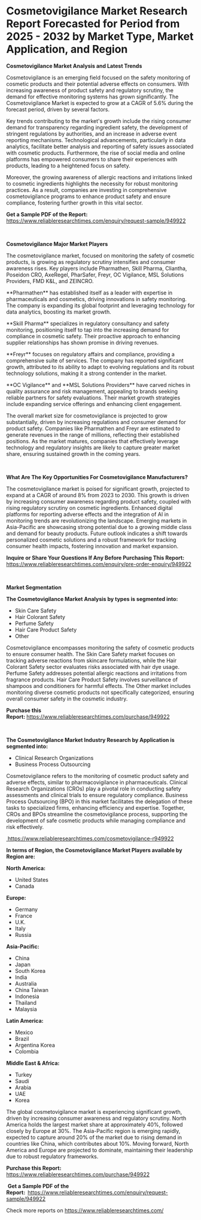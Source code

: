 <p><h1>Cosmetovigilance Market Research Report Forecasted for Period from 2025 -  2032 by Market Type, Market Application, and Region</h1></p><p><strong>Cosmetovigilance Market Analysis and Latest Trends</strong></p>
<p><p>Cosmetovigilance is an emerging field focused on the safety monitoring of cosmetic products and their potential adverse effects on consumers. With increasing awareness of product safety and regulatory scrutiny, the demand for effective monitoring systems has grown significantly. The Cosmetovigilance Market is expected to grow at a CAGR of 5.6% during the forecast period, driven by several factors.</p><p>Key trends contributing to the market's growth include the rising consumer demand for transparency regarding ingredient safety, the development of stringent regulations by authorities, and an increase in adverse event reporting mechanisms. Technological advancements, particularly in data analytics, facilitate better analysis and reporting of safety issues associated with cosmetic products. Furthermore, the rise of social media and online platforms has empowered consumers to share their experiences with products, leading to a heightened focus on safety.</p><p>Moreover, the growing awareness of allergic reactions and irritations linked to cosmetic ingredients highlights the necessity for robust monitoring practices. As a result, companies are investing in comprehensive cosmetovigilance programs to enhance product safety and ensure compliance, fostering further growth in this vital sector.</p></p>
<p><strong>Get a Sample PDF of the Report:&nbsp;</strong> <a href="https://www.reliableresearchtimes.com/enquiry/request-sample/949922?utm_campaign=2273&utm_medium=2&utm_source=Github&utm_content=ia&utm_term=05032025&utm_id=cosmetovigilance">https://www.reliableresearchtimes.com/enquiry/request-sample/949922</a></p>
<p>&nbsp;</p>
<p><strong>Cosmetovigilance Major Market Players</strong></p>
<p><p>The cosmetovigilance market, focused on monitoring the safety of cosmetic products, is growing as regulatory scrutiny intensifies and consumer awareness rises. Key players include Pharmathen, Skill Pharma, Cliantha, Poseidon CRO, AxeRegel, PharSafer, Freyr, OC Vigilance, MSL Solutions Providers, FMD K&L, and ZEINCRO.</p><p>**Pharmathen** has established itself as a leader with expertise in pharmaceuticals and cosmetics, driving innovations in safety monitoring. The company is expanding its global footprint and leveraging technology for data analytics, boosting its market growth.</p><p>**Skill Pharma** specializes in regulatory consultancy and safety monitoring, positioning itself to tap into the increasing demand for compliance in cosmetic safety. Their proactive approach to enhancing supplier relationships has shown promise in driving revenues.</p><p>**Freyr** focuses on regulatory affairs and compliance, providing a comprehensive suite of services. The company has reported significant growth, attributed to its ability to adapt to evolving regulations and its robust technology solutions, making it a strong contender in the market.</p><p>**OC Vigilance** and **MSL Solutions Providers** have carved niches in quality assurance and risk management, appealing to brands seeking reliable partners for safety evaluations. Their market growth strategies include expanding service offerings and enhancing client engagement.</p><p>The overall market size for cosmetovigilance is projected to grow substantially, driven by increasing regulations and consumer demand for product safety. Companies like Pharmathen and Freyr are estimated to generate revenues in the range of millions, reflecting their established positions. As the market matures, companies that effectively leverage technology and regulatory insights are likely to capture greater market share, ensuring sustained growth in the coming years.</p></p>
<p>&nbsp;</p>
<p><strong>What Are The Key Opportunities For Cosmetovigilance Manufacturers?</strong></p>
<p><p>The cosmetovigilance market is poised for significant growth, projected to expand at a CAGR of around 8% from 2023 to 2030. This growth is driven by increasing consumer awareness regarding product safety, coupled with rising regulatory scrutiny on cosmetic ingredients. Enhanced digital platforms for reporting adverse effects and the integration of AI in monitoring trends are revolutionizing the landscape. Emerging markets in Asia-Pacific are showcasing strong potential due to a growing middle class and demand for beauty products. Future outlook indicates a shift towards personalized cosmetic solutions and a robust framework for tracking consumer health impacts, fostering innovation and market expansion.</p></p>
<p><strong>Inquire or Share Your Questions If Any Before Purchasing This Report:</strong> <a href="https://www.reliableresearchtimes.com/enquiry/pre-order-enquiry/949922?utm_campaign=2273&utm_medium=2&utm_source=Github&utm_content=ia&utm_term=05032025&utm_id=cosmetovigilance">https://www.reliableresearchtimes.com/enquiry/pre-order-enquiry/949922</a></p>
<p>&nbsp;</p>
<p><strong>Market Segmentation</strong></p>
<p><strong>The Cosmetovigilance Market Analysis by types is segmented into:</strong></p>
<p><ul><li>Skin Care Safety</li><li>Hair Colorant Safety</li><li>Perfume Safety</li><li>Hair Care Product Safety</li><li>Other</li></ul></p>
<p><p>Cosmetovigilance encompasses monitoring the safety of cosmetic products to ensure consumer health. The Skin Care Safety market focuses on tracking adverse reactions from skincare formulations, while the Hair Colorant Safety sector evaluates risks associated with hair dye usage. Perfume Safety addresses potential allergic reactions and irritations from fragrance products. Hair Care Product Safety involves surveillance of shampoos and conditioners for harmful effects. The Other market includes monitoring diverse cosmetic products not specifically categorized, ensuring overall consumer safety in the cosmetic industry.</p></p>
<p><strong>Purchase this Report:&nbsp;</strong><a href="https://www.reliableresearchtimes.com/purchase/949922?utm_campaign=2273&utm_medium=2&utm_source=Github&utm_content=ia&utm_term=05032025&utm_id=cosmetovigilance">https://www.reliableresearchtimes.com/purchase/949922</a></p>
<p>&nbsp;</p>
<p><strong>The Cosmetovigilance Market Industry Research by Application is segmented into:</strong></p>
<p><ul><li>Clinical Research Organizations</li><li>Business Process Outsourcing</li></ul></p>
<p><p>Cosmetovigilance refers to the monitoring of cosmetic product safety and adverse effects, similar to pharmacovigilance in pharmaceuticals. Clinical Research Organizations (CROs) play a pivotal role in conducting safety assessments and clinical trials to ensure regulatory compliance. Business Process Outsourcing (BPO) in this market facilitates the delegation of these tasks to specialized firms, enhancing efficiency and expertise. Together, CROs and BPOs streamline the cosmetovigilance process, supporting the development of safe cosmetic products while managing compliance and risk effectively.</p></p>
<p><a href="https://www.reliableresearchtimes.com/cosmetovigilance-r949922?utm_campaign=2273&utm_medium=2&utm_source=Github&utm_content=ia&utm_term=05032025&utm_id=cosmetovigilance">&nbsp;https://www.reliableresearchtimes.com/cosmetovigilance-r949922</a></p>
<p><strong>In terms of Region, the Cosmetovigilance Market Players available by Region are:</strong></p>
<p>
    <p> <strong> North America: </strong>
        <ul>
            <li>United States</li>
            <li>Canada</li>
        </ul>
        </p> 
    <p> <strong> Europe: </strong>
        <ul>
            <li>Germany</li>
            <li>France</li>
            <li>U.K.</li>
            <li>Italy</li>
            <li>Russia</li>
        </ul>
        </p> 
    <p> <strong> Asia-Pacific: </strong>
        <ul>
            <li>China</li>
            <li>Japan</li>
            <li>South Korea</li>
            <li>India</li>
            <li>Australia</li>
            <li>China Taiwan</li>
            <li>Indonesia</li>
            <li>Thailand</li>
            <li>Malaysia</li>
        </ul>
        </p> 
    <p> <strong> Latin America: </strong>
        <ul>
            <li>Mexico</li>
            <li>Brazil</li>
            <li>Argentina Korea</li>
            <li>Colombia</li>
        </ul>
        </p> 
    <p> <strong> Middle East & Africa: </strong>
        <ul>
            <li>Turkey</li>
            <li>Saudi</li>
            <li>Arabia</li>
            <li>UAE</li>
            <li>Korea</li>
        </ul>
    </p>
    </p>
<p><p>The global cosmetovigilance market is experiencing significant growth, driven by increasing consumer awareness and regulatory scrutiny. North America holds the largest market share at approximately 40%, followed closely by Europe at 30%. The Asia-Pacific region is emerging rapidly, expected to capture around 20% of the market due to rising demand in countries like China, which contributes about 10%. Moving forward, North America and Europe are projected to dominate, maintaining their leadership due to robust regulatory frameworks.</p></p>
<p><strong>Purchase this Report: </strong><a href="https://www.reliableresearchtimes.com/purchase/949922?utm_campaign=2273&utm_medium=2&utm_source=Github&utm_content=ia&utm_term=05032025&utm_id=cosmetovigilance">https://www.reliableresearchtimes.com/purchase/949922</a></p>
<p>&nbsp;<strong>Get a Sample PDF of the Report:&nbsp;&nbsp;</strong><a href="https://www.reliableresearchtimes.com/enquiry/request-sample/949922?utm_campaign=2273&utm_medium=2&utm_source=Github&utm_content=ia&utm_term=05032025&utm_id=cosmetovigilance">https://www.reliableresearchtimes.com/enquiry/request-sample/949922</a></p>
<p><strong></strong></p>
<p>Check more reports on <a href="https://www.reliableresearchtimes.com/?utm_campaign=2273&utm_medium=2&utm_source=Github&utm_content=ia&utm_term=05032025&utm_id=cosmetovigilance">https://www.reliableresearchtimes.com/</a></p>